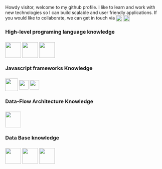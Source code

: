 Howdy visitor, welcome to my github profile. I like to learn and work with new technologies so I can build scalable and user friendly applications.
If you would like to collaborate, we can get in touch via
<a href="https://www.linkedin.com/in/vaibhav-malik-b82a8a2b" target="_blank" rel="noopener noreferrer"> <img align="center" src="https://upload.wikimedia.org/wikipedia/commons/thumb/c/ca/LinkedIn_logo_initials.png/640px-LinkedIn_logo_initials.png" width="20"/></a>
<a href="mailto: vaibhav-malik@live.com" target="_blank" rel="noopener noreferrer"><img align="center" src="https://upload.wikimedia.org/wikipedia/commons/thumb/f/f7/Microsoft_Outlook_2013-2019_logo.svg/640px-Microsoft_Outlook_2013-2019_logo.svg.png" height="20" /></a>
<br/>

<h3>High-level programing language knowledge<h3/>
<img align="center" src="https://upload.wikimedia.org/wikipedia/en/thumb/3/30/Java_programming_language_logo.svg/1200px-Java_programming_language_logo.svg.png" height="50"/>
<img align="center" src="https://upload.wikimedia.org/wikipedia/commons/thumb/9/99/Unofficial_JavaScript_logo_2.svg/640px-Unofficial_JavaScript_logo_2.svg.png" height="50"/>
  <img align="center" src="https://upload.wikimedia.org/wikipedia/commons/thumb/c/c3/Python-logo-notext.svg/182px-Python-logo-notext.svg.png" height="50"/>
<br/>
<h3>Javascript frameworks Knowledge<h3/>
<img align="center" src="https://upload.wikimedia.org/wikipedia/commons/thumb/c/cf/Angular_full_color_logo.svg/768px-Angular_full_color_logo.svg.png?20160527092314" height="40" />
<img align="center" src="https://upload.wikimedia.org/wikipedia/commons/thumb/a/a7/React-icon.svg/768px-React-icon.svg.png?20220125121207" height="30" />
<img align="center" src="https://upload.wikimedia.org/wikipedia/commons/thumb/d/d9/Node.js_logo.svg/640px-Node.js_logo.svg.png" height="30" />
  <br/>
<h3>Data-Flow Architecture Knowledge<h3/>
<img align="center" src="https://upload.wikimedia.org/wikipedia/commons/thumb/4/49/Redux.png/640px-Redux.png" height="50" />
<br/>
<h3>Data Base knowledge<h3/>
<img align="center" src="https://upload.wikimedia.org/wikipedia/commons/thumb/2/29/Postgresql_elephant.svg/640px-Postgresql_elephant.svg.png" height="50"/>
<img align="center" src="https://encrypted-tbn0.gstatic.com/images?q=tbn:ANd9GcTXvjMPkRoIZtaWaLDvqzzgLAp5pLiS22hObDVJD5vU&s" height="50"/>
<img align="center" src="" height="50"/>
